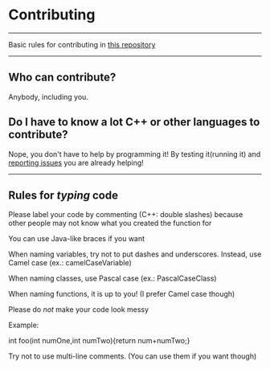 # Contributing


---


Basic rules for contributing in [this repository](https://github.com/Totoro700/BotFlip)


---


## Who can contribute?


Anybody, including you.


## Do I have to know a lot C++ or other languages to contribute?


Nope, you don't have to help by programming it! By testing it(running it) and [reporting issues](https://github.com/Totoro700/BotFlip/issues/new) you are already helping!


---

## Rules for _typing_ code


Please label your code by commenting (C++: double slashes) because other people may not know what you created the function for

You can use Java-like braces if you want

When naming variables, try not to put dashes and underscores. Instead, use Camel case (ex.: camelCaseVariable)

When naming classes, use Pascal case (ex.: PascalCaseClass)

When naming functions, it is up to you! (I prefer Camel case though)

Please do _not_ make your code look messy

Example:

int foo(int numOne,int numTwo){return num+numTwo;}

Try not to use multi-line comments. (You can use them if you want though)

